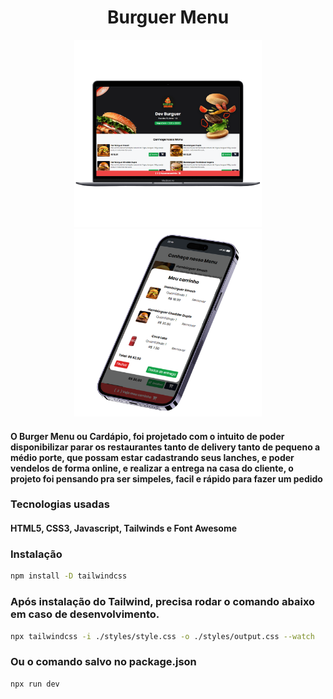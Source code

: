 <h1 align="center">Burguer Menu</h1>

<p align="center">
<img src="assets/macbook.png" style="width: 300px;"/>
<img src="assets/iphone.png" style="width: 300px;"/>
</p>

#### O Burger Menu ou Cardápio, foi projetado com o intuito de poder disponibilizar parar os restaurantes tanto de delivery tanto de pequeno a médio porte, que possam estar cadastrando seus lanches, e poder vendelos de forma online, e realizar a entrega na casa do cliente, o projeto foi pensando pra ser simpeles, facil e rápido para fazer um pedido

### Tecnologias usadas
#### HTML5, CSS3, Javascript, Tailwinds e Font Awesome

### Instalação
```bash
npm install -D tailwindcss
```

### Após instalação do Tailwind, precisa rodar o comando abaixo em caso de desenvolvimento.

```bash
npx tailwindcss -i ./styles/style.css -o ./styles/output.css --watch
```
### Ou o comando salvo no package.json

```bash
npx run dev
```
